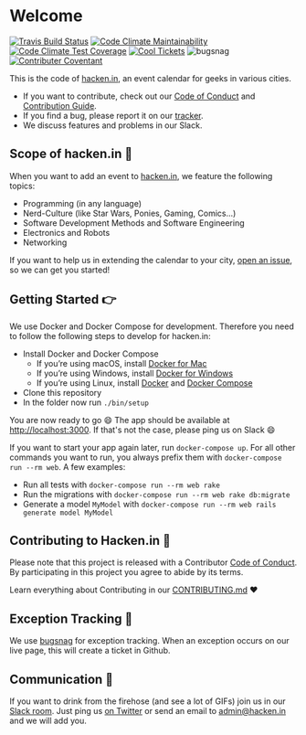 # Welcome

[![Travis Build Status](https://img.shields.io/travis/hacken-in/hacken-in/master.svg?style=flat-square)](http://travis-ci.org/hacken-in/hacken-in)
[![Code Climate Maintainability](https://api.codeclimate.com/v1/badges/ea98e452e9c4715fea70/maintainability)](https://codeclimate.com/github/hacken-in/hacken-in/maintainability)
[![Code Climate Test Coverage](https://api.codeclimate.com/v1/badges/ea98e452e9c4715fea70/test_coverage)](https://codeclimate.com/github/hacken-in/hacken-in/test_coverage)
[![Cool Tickets](https://img.shields.io/waffle/label/hacken-in/hacken-in/ready.svg?label=Cool%20Tickets&style=flat-square)](https://waffle.io/hacken-in/hacken-in)
![bugsnag](https://img.shields.io/badge/bugsnag-%F0%9F%90%9B-green.svg?style=flat-square)
[![Contributer Coventant](https://img.shields.io/badge/contributor%20covenant-1.4-ff69bf.svg?style=flat-square)](http://contributor-covenant.org/version/1/4)

This is the code of [hacken.in](https://hacken.in), an event calendar for geeks in various cities.

* If you want to contribute, check out our [Code of Conduct](CODE_OF_CONDUCT.md) and [Contribution Guide](CONTRIBUTING.md).
* If you find a bug, please report it on our [tracker](https://github.com/hacken-in/hacken-in/issues).
* We discuss features and problems in our Slack.

## Scope of hacken.in :mag_right:

When you want to add an event to [hacken.in](https://hacken.in), we feature the following topics:

* Programming (in any language)
* Nerd-Culture (like Star Wars, Ponies, Gaming, Comics...)
* Software Development Methods and Software Engineering
* Electronics and Robots
* Networking

If you want to help us in extending the calendar to your city, [open an issue](https://github.com/hacken-in/hacken-in/issues/new), so we can get you started!

## Getting Started :point_right:

We use Docker and Docker Compose for development. Therefore you need to follow the following steps to develop for hacken.in:

* Install Docker and Docker Compose
    * If you’re using macOS, install [Docker for Mac](https://docs.docker.com/docker-for-mac)
    * If you’re using Windows, install [Docker for Windows](https://docs.docker.com/docker-for-windows)
    * If you’re using Linux, install [Docker](https://docs.docker.com/engine/installation/linux) and [Docker Compose](https://docs.docker.com/compose/install)
* Clone this repository
* In the folder now run `./bin/setup`

You are now ready to go :smile: The app should be available at [http://localhost:3000](http://localhost:3000). If that's not the case, please ping us on Slack :smile:

If you want to start your app again later, run `docker-compose up`. For all other commands you want to run, you always prefix them with `docker-compose run --rm web`. A few examples:

* Run all tests with `docker-compose run --rm web rake`
* Run the migrations with `docker-compose run --rm web rake db:migrate`
* Generate a model `MyModel` with `docker-compose run --rm web rails generate model MyModel`

## Contributing to Hacken.in :tada:

Please note that this project is released with a Contributor [Code of Conduct](CODE_OF_CONDUCT.md). By participating in this project you agree to abide by its terms.

Learn everything about Contributing in our [CONTRIBUTING.md](CONTRIBUTING.md) :heart:

## Exception Tracking :bug:

We use [bugsnag](https://www.bugsnag.com) for exception tracking. When an exception occurs on our live page, this will create a ticket in Github.

## Communication :speech_balloon:

If you want to drink from the firehose (and see a lot of GIFs) join us in our [Slack room](https://hacken-in.slack.com). Just ping us [on Twitter](https://twitter.com/hacken_in) or send an email to admin@hacken.in and we will add you.
